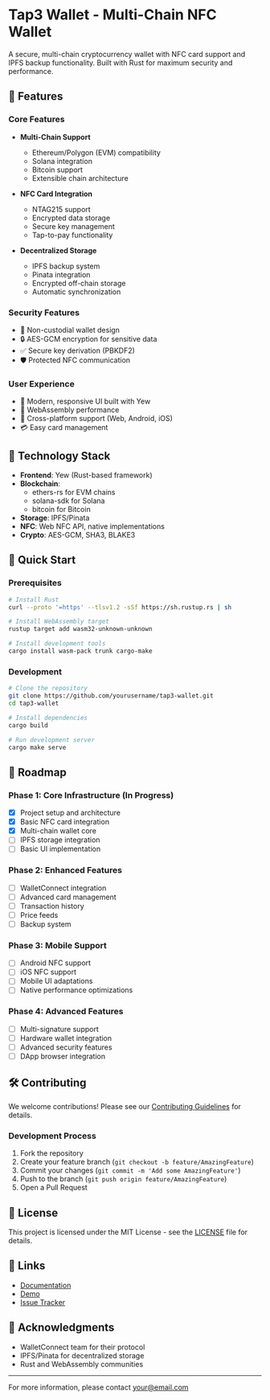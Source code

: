 # Tap3 Wallet - Multi-Chain NFC Wallet

A secure, multi-chain cryptocurrency wallet with NFC card support and IPFS backup functionality. Built with Rust for maximum security and performance.

## 🌟 Features

### Core Features
- **Multi-Chain Support**
  - Ethereum/Polygon (EVM) compatibility
  - Solana integration
  - Bitcoin support
  - Extensible chain architecture

- **NFC Card Integration**
  - NTAG215 support
  - Encrypted data storage
  - Secure key management
  - Tap-to-pay functionality

- **Decentralized Storage**
  - IPFS backup system
  - Pinata integration
  - Encrypted off-chain storage
  - Automatic synchronization

### Security Features
- 📱 Non-custodial wallet design
- 🔒 AES-GCM encryption for sensitive data
- ✅ Secure key derivation (PBKDF2)
- 🛡️ Protected NFC communication

### User Experience
- 💫 Modern, responsive UI built with Yew
- 🚀 WebAssembly performance
- 📱 Cross-platform support (Web, Android, iOS)
- 💳 Easy card management

## 🔧 Technology Stack

- **Frontend**: Yew (Rust-based framework)
- **Blockchain**: 
  - ethers-rs for EVM chains
  - solana-sdk for Solana
  - bitcoin for Bitcoin
- **Storage**: IPFS/Pinata
- **NFC**: Web NFC API, native implementations
- **Crypto**: AES-GCM, SHA3, BLAKE3

## 🚀 Quick Start

### Prerequisites
```bash
# Install Rust
curl --proto '=https' --tlsv1.2 -sSf https://sh.rustup.rs | sh

# Install WebAssembly target
rustup target add wasm32-unknown-unknown

# Install development tools
cargo install wasm-pack trunk cargo-make
```

### Development
```bash
# Clone the repository
git clone https://github.com/yourusername/tap3-wallet.git
cd tap3-wallet

# Install dependencies
cargo build

# Run development server
cargo make serve
```

## 🔄 Roadmap

### Phase 1: Core Infrastructure (In Progress)
- [x] Project setup and architecture
- [x] Basic NFC card integration
- [x] Multi-chain wallet core
- [ ] IPFS storage integration
- [ ] Basic UI implementation

### Phase 2: Enhanced Features
- [ ] WalletConnect integration
- [ ] Advanced card management
- [ ] Transaction history
- [ ] Price feeds
- [ ] Backup system

### Phase 3: Mobile Support
- [ ] Android NFC support
- [ ] iOS NFC support
- [ ] Mobile UI adaptations
- [ ] Native performance optimizations

### Phase 4: Advanced Features
- [ ] Multi-signature support
- [ ] Hardware wallet integration
- [ ] Advanced security features
- [ ] DApp browser integration

## 🛠️ Contributing

We welcome contributions! Please see our [Contributing Guidelines](CONTRIBUTING.md) for details.

### Development Process
1. Fork the repository
2. Create your feature branch (`git checkout -b feature/AmazingFeature`)
3. Commit your changes (`git commit -m 'Add some AmazingFeature'`)
4. Push to the branch (`git push origin feature/AmazingFeature`)
5. Open a Pull Request

## 📄 License

This project is licensed under the MIT License - see the [LICENSE](LICENSE) file for details.

## 🔗 Links

- [Documentation](https://tap3.me)
- [Demo](https://tap3.me)
- [Issue Tracker](https://github.com/LkMasterhub/Tap3-test-rust/issues)

## 🙏 Acknowledgments

- WalletConnect team for their protocol
- IPFS/Pinata for decentralized storage
- Rust and WebAssembly communities

---

For more information, please contact [your@email.com](mailto:your@email.com)
